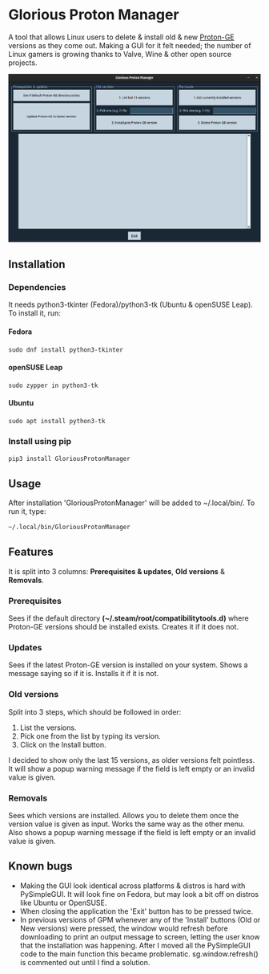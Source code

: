 # Glorious Proton Manager
A tool that allows Linux users to delete & install old & new [Proton-GE](https://github.com/GloriousEggroll/proton-ge-custom) versions as they come out. Making a GUI for it felt needed; the number of Linux gamers is growing thanks to Valve, Wine & other open source projects.

![GPM screenshot](.github/images/gpm.png)
## Installation
### Dependencies
It needs python3-tkinter (Fedora)/python3-tk (Ubuntu & openSUSE Leap). To install it, run:
#### Fedora
```
sudo dnf install python3-tkinter
```
#### openSUSE Leap
```
sudo zypper in python3-tk
```
#### Ubuntu
```
sudo apt install python3-tk
```
### Install using pip
```
pip3 install GloriousProtonManager
```
## Usage
After installation 'GloriousProtonManager' will be added to ~/.local/bin/. To run it, type:
```bash
~/.local/bin/GloriousProtonManager
```
## Features
It is split into 3 columns: **Prerequisites & updates**, **Old versions** & **Removals**.
### Prerequisites
Sees if the default directory **(~/.steam/root/compatibilitytools.d)** where Proton-GE versions should be installed exists. Creates it if it does not.
### Updates
Sees if the latest Proton-GE version is installed on your system. Shows a message saying so if it is. Installs it if it is not.
### Old versions
Split into 3 steps, which should be followed in order:
1. List the versions.
2. Pick one from the list by typing its version.
3. Click on the Install button.

I decided to show only the last 15 versions, as older versions felt pointless. It will show a popup warning message if the field is left empty or an invalid value is given.
### Removals
Sees which versions are installed. Allows you to delete them once the version value is given as input. Works the same way as the other menu. Also shows a popup warning message if the field is left empty or an invalid value is given.
## Known bugs
- Making the GUI look identical across platforms & distros is hard with PySimpleGUI. It will look fine on Fedora, but may look a bit off on distros like Ubuntu or OpenSUSE.
- When closing the application the 'Exit' button has to be pressed twice.
- In previous versions of GPM whenever any of the 'Install' buttons (Old or New versions) were pressed, the window would refresh before downloading to print an output message to screen, letting the user know that the installation was happening. After I moved all the PySimpleGUI code to the main function this became problematic. sg.window.refresh() is commented out until I find a solution.
